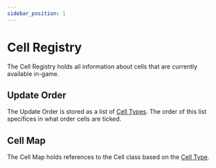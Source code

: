 ```yaml
---
sidebar_position: 1
---
```


# Cell Registry

The Cell Registry holds all information about cells that are currently available in-game.

## Update Order

The Update Order is stored as a list of [Cell Types](./cell-type.md). The order of this list specifices in what order cells are ticked.

## Cell Map

The Cell Map holds references to the Cell class based on the [Cell Type](./cell-type.md).